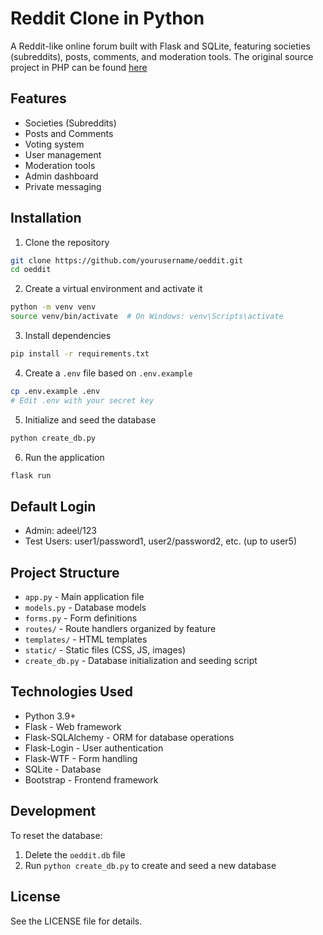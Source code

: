 # Reddit Clone in Python

A Reddit-like online forum built with Flask and SQLite, featuring societies (subreddits), posts, comments, and moderation tools. The original source project in PHP can be found [here](https://github.com/zethon/oeddit)

## Features
- Societies (Subreddits)
- Posts and Comments
- Voting system
- User management
- Moderation tools
- Admin dashboard
- Private messaging

## Installation

1. Clone the repository
```bash
git clone https://github.com/yourusername/oeddit.git
cd oeddit
```

2. Create a virtual environment and activate it
```bash
python -m venv venv
source venv/bin/activate  # On Windows: venv\Scripts\activate
```

3. Install dependencies
```bash
pip install -r requirements.txt
```

4. Create a `.env` file based on `.env.example`
```bash
cp .env.example .env
# Edit .env with your secret key
```

5. Initialize and seed the database
```bash
python create_db.py
```

6. Run the application
```bash
flask run
```

## Default Login
- Admin: adeel/123
- Test Users: user1/password1, user2/password2, etc. (up to user5)

## Project Structure
- `app.py` - Main application file
- `models.py` - Database models
- `forms.py` - Form definitions
- `routes/` - Route handlers organized by feature
- `templates/` - HTML templates
- `static/` - Static files (CSS, JS, images)
- `create_db.py` - Database initialization and seeding script

## Technologies Used
- Python 3.9+
- Flask - Web framework
- Flask-SQLAlchemy - ORM for database operations
- Flask-Login - User authentication
- Flask-WTF - Form handling
- SQLite - Database
- Bootstrap - Frontend framework

## Development

To reset the database:
1. Delete the `oeddit.db` file
2. Run `python create_db.py` to create and seed a new database

## License
See the LICENSE file for details.
